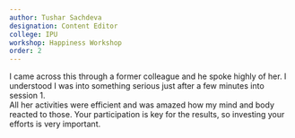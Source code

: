 ```yaml
---
author: Tushar Sachdeva
designation: Content Editor
college: IPU
workshop: Happiness Workshop
order: 2
---
```

I came across this through a former colleague and he spoke highly of her. I understood I was into something serious just after a few minutes into session 1.
<br>
All her activities were efficient and was amazed how my mind and body reacted to those. Your participation is key for the results, so investing your efforts is very important.